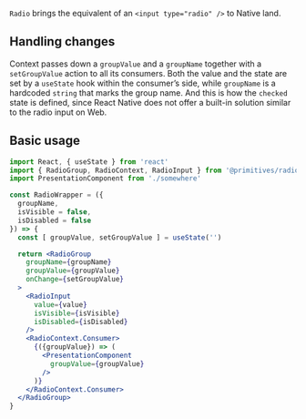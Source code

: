 `Radio` brings the equivalent of an `<input type="radio" />` to Native land.

## Handling changes

Context passes down a `groupValue` and a `groupName` together with a `setGroupValue` action to all its consumers. Both the value and the state are set by a `useState` hook within the consumer’s side, while `groupName` is a hardcoded `string` that marks the group name. And this is how the `checked` state is defined, since React Native does not offer a built-in solution similar to the radio input on Web.


## Basic usage

```jsx
import React, { useState } from 'react'
import { RadioGroup, RadioContext, RadioInput } from '@primitives/radio'
import PresentationComponent from './somewhere'

const RadioWrapper = ({
  groupName,
  isVisible = false,
  isDisabled = false
}) => {
  const [ groupValue, setGroupValue ] = useState('')

  return <RadioGroup
    groupName={groupName}
    groupValue={groupValue}
    onChange={setGroupValue}
  >
    <RadioInput
      value={value}
      isVisible={isVisible}
      isDisabled={isDisabled}
    />
    <RadioContext.Consumer>
      {({groupValue}) => (
        <PresentationComponent
          groupValue={groupValue}
        />
      )}
    </RadioContext.Consumer>
  </RadioGroup>
}
```
